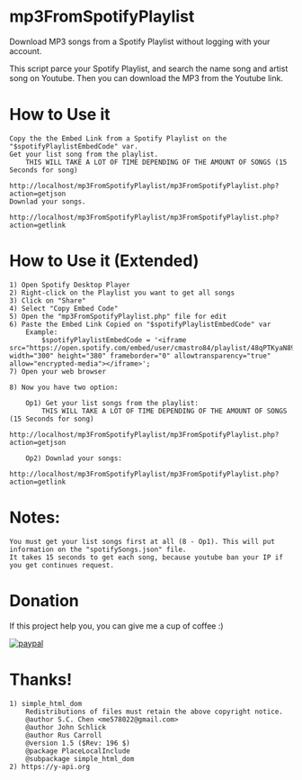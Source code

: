 # mp3FromSpotifyPlaylist
Download MP3 songs from a Spotify Playlist without logging with your account.

This script parce your Spotify Playlist, and search the name song and artist song on Youtube. Then you can download the MP3 from the Youtube link.


# How to Use it

	Copy the the Embed Link from a Spotify Playlist on the "$spotifyPlaylistEmbedCode" var.
	Get your list song from the playlist.
		THIS WILL TAKE A LOT OF TIME DEPENDING OF THE AMOUNT OF SONGS (15 Seconds for song)
		http://localhost/mp3FromSpotifyPlaylist/mp3FromSpotifyPlaylist.php?action=getjson
	Downlad your songs.
		http://localhost/mp3FromSpotifyPlaylist/mp3FromSpotifyPlaylist.php?action=getlink

# How to Use it (Extended)

	1) Open Spotify Desktop Player
	2) Right-click on the Playlist you want to get all songs
	3) Click on "Share"
	4) Select "Copy Embed Code"
	5) Open the "mp3FromSpotifyPlaylist.php" file for edit
	6) Paste the Embed Link Copied on "$spotifyPlaylistEmbedCode" var
		Example:
			$spotifyPlaylistEmbedCode = '<iframe src="https://open.spotify.com/embed/user/cmastro84/playlist/48qPTKyaN89IOScJk8jKOd" width="300" height="380" frameborder="0" allowtransparency="true" allow="encrypted-media"></iframe>';
	7) Open your web browser

	8) Now you have two option:

		Op1) Get your list songs from the playlist:
			THIS WILL TAKE A LOT OF TIME DEPENDING OF THE AMOUNT OF SONGS (15 Seconds for song)
			http://localhost/mp3FromSpotifyPlaylist/mp3FromSpotifyPlaylist.php?action=getjson

		Op2) Downlad your songs:
			http://localhost/mp3FromSpotifyPlaylist/mp3FromSpotifyPlaylist.php?action=getlink



# Notes:
	You must get your list songs first at all (8 - Op1). This will put information on the "spotifySongs.json" file.
	It takes 15 seconds to get each song, because youtube ban your IP if you get continues request.


# Donation
If this project help you, you can give me a cup of coffee :)

[![paypal](https://www.paypalobjects.com/en_US/i/btn/btn_donateCC_LG.gif)](https://www.paypal.me/cmastro84)


# Thanks!

	1) simple_html_dom
		Redistributions of files must retain the above copyright notice.
		@author S.C. Chen <me578022@gmail.com>
		@author John Schlick
		@author Rus Carroll
		@version 1.5 ($Rev: 196 $)
		@package PlaceLocalInclude
		@subpackage simple_html_dom
	2) https://y-api.org
